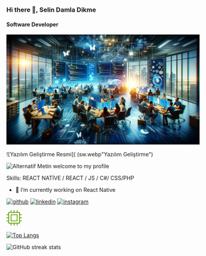 ### Hi there 👋, Selin Damla Dikme
#### Software Developer
![Alternatif metin](sw.webp "İsteğe bağlı başlık")

![Yazılım Geliştirme Resmi]( (sw.webp"Yazılım Geliştirme")

<img src="‪sw.webp" width="300" height="300" alt="Alternatif Metin">
welcome to my profile

Skills: REACT NATİVE / REACT / JS / C#/ CSS/PHP

- 🔭 I’m currently working on React  Native 


[<img src='https://cdn.jsdelivr.net/npm/simple-icons@3.0.1/icons/github.svg' alt='github' height='40'>](https://github.com/Damlayadamlaya)  [<img src='https://cdn.jsdelivr.net/npm/simple-icons@3.0.1/icons/linkedin.svg' alt='linkedin' height='40'>](https://www.linkedin.com/in/Selin-Damla-Dikme/)  [<img src='https://cdn.jsdelivr.net/npm/simple-icons@3.0.1/icons/instagram.svg' alt='instagram' height='40'>](https://www.instagram.com/selinndamla_/)  

<a href='https://docs.github.com/en/developers'><img src='https://raw.githubusercontent.com/acervenky/animated-github-badges/master/assets/devbadge.gif' width='40' height='40'></a> 

[![Top Langs](https://github-readme-stats.vercel.app/api/top-langs/?username=Damlayadamlaya)](https://github.com/anuraghazra/github-readme-stats)

![GitHub streak stats](https://streak-stats.demolab.com/?user=Damlayadamlaya)  


